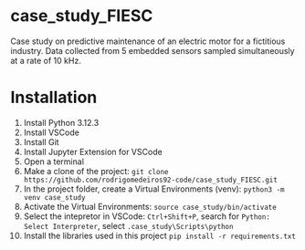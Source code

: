 # case_study_FIESC
Case study on predictive maintenance of an electric motor for a fictitious industry. Data collected from 5 embedded sensors sampled simultaneously at a rate of 10 kHz.

# Installation

1. Install Python 3.12.3
2. Install VSCode
3. Install Git
4. Install Jupyter Extension for VSCode
5. Open a terminal
6. Make a clone of the project:
    ```git clone https://github.com/rodrigomedeiros92-code/case_study_FIESC.git```
7. In the project folder, create a Virtual Environments (venv):
    ```python3 -m venv case_study```
8. Activate the Virtual Environments:
    ```source case_study/bin/activate```
9. Select the intepretor in VSCode:
    ```Ctrl+Shift+P```,
    search for ```Python: Select Interpreter```,
    select ```.case_study\Scripts\python```
10. Install the libraries used in this project
    ```pip install -r requirements.txt```